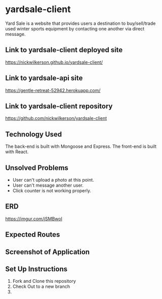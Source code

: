# yardsale-client
Yard Sale is a website that provides users a destination to buy/sell/trade used winter sports equipment by contacting one another via direct message.

## Link to yardsale-client deployed site
https://nickwilkerson.github.io/yardsale-client/

## Link to yardsale-api site
https://gentle-retreat-52942.herokuapp.com/

## Link to yardsale-client repository
https://github.com/nickwilkerson/yardsale-client

## Technology Used
The back-end is built with Mongoose and Express.
The front-end is built with React.

## Unsolved Problems
- User can't upload a photo at this point.
- User can't message another user.
- Click counter is not working properly.

## ERD
https://imgur.com/jSMBwoI

## Expected Routes


## Screenshot of Application

## Set Up Instructions
1. Fork and Clone this repository
2. Check Out to a new branch
3. 
